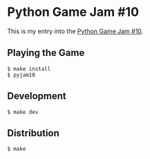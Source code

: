 # Python Game Jam #10

This is my entry into the [Python Game Jam #10](https://itch.io/jam/python-game-jam-10).

## Playing the Game

```
$ make install
$ pyjam10
```

## Development

```
$ make dev
```

## Distribution

```
$ make
```
